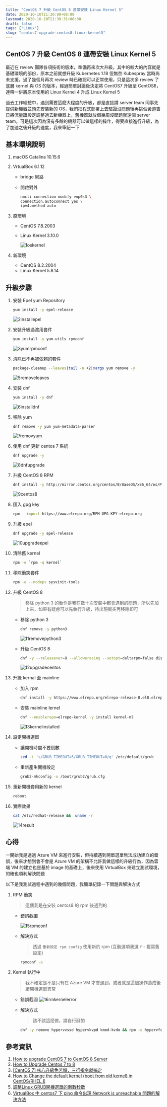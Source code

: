```yaml
---
title: "CentOS 7 升級 CentOS 8 連帶安裝 Linux Kernel 5"
date: 2020-10-10T21:30:00+08:00
lastmod: 2020-10-10T21:30:31+08:00
draft: false
tags: ["Linux"]
slug: "centos7-upgrade-centos8-linux-kernel5"
---
```


## CentOS 7 升級 CentOS 8 連帶安裝 Linux Kernel 5

最近在 review 團隊各項技術的版本，準備再來次大升級，其中的較大的內容就是基礎環境的部份，原本之前就想升級 Kubernetes 1.18 但無奈 Kubespray 當時尚未支援，過了幾個月再次 review 時已確認可以正常使用，只是這次多 review 了底層 kernel 與 OS 的版本，經過簡單討論後決定將 CentOS7 升級至 CentOS8，連帶一併將原本使用的 Linux Kernel 4 升成 Linux Kernel 5

過去工作經驗中，遇到需要這麼大程度的升級，都是直接請 server team 同事先提供新機器並預先安裝新的 OS，我們把程式部署上去驗證沒問題後再挑個黃道吉日將流量跟設定調整過去新機器上，舊機器就放個幾周沒問題就還個 server team，可是這次因為沒有多餘的機器可以做這樣的操作，得要直接進行升級，為了加速之後升級的速度，我來筆記一下

## 基本環境說明

1. macOS Catalina 10.15.6
2. VrtualBox 6.1.12

    - bridge 網路

    - 開啟對外

        ```bash
        nmcli connection modify enp0s3 \
        connection.autoconnect yes \
        ipv4.method auto
        ```

3. 原環境

    - CentOS 7.8.2003
    - Linux Kernel 3.10.0

        ![1oskernel](https://user-images.githubusercontent.com/3851540/95656343-67aaee80-0b40-11eb-9f55-df9819e957ca.png)

4. 新環境
    - CentOS 8.2.2004 
    - Linux Kernel 5.8.14

## 升級步驟

1. 安裝 Epel yum Repository

    ```bash
    yum install -y epel-release
    ```

    ![2installepel](https://user-images.githubusercontent.com/3851540/95656344-6974b200-0b40-11eb-962f-b684b8795198.png)

2. 安裝升級過渡用套件

    ```bash
    yum install -y yum-utils rpmconf
    ```

    ![3yumrpmconf](https://user-images.githubusercontent.com/3851540/95656346-6aa5df00-0b40-11eb-8dff-0405c5a7da5f.png)

3. 清除已不再被依賴的套件

    ```bash
    package-cleanup --leaves|tail -n +2|xargs yum remove -y
    ```

    ![5removeleaves](https://user-images.githubusercontent.com/3851540/95656348-6b3e7580-0b40-11eb-9d69-e914cd6deadf.png)

4. 安裝 dnf

    ```bash
    yum install -y dnf
    ```

    ![6installdnf](https://user-images.githubusercontent.com/3851540/95656349-6bd70c00-0b40-11eb-8877-3dd853299f08.png)

5. 移除 yum

    ```bash
    dnf remove -y yum yum-metadata-parser
    ```

    ![7removyum](https://user-images.githubusercontent.com/3851540/95656350-6bd70c00-0b40-11eb-9986-a1bfa18c63f6.png)

6. 使用 dnf 更新 centos 7 系統

    ```bash
    dnf upgrade -y
    ```

    ![8dnfupgrade](https://user-images.githubusercontent.com/3851540/95656351-6c6fa280-0b40-11eb-8436-35d1d52016f4.png)

7. 升級 CentOS 8 RPM

    ```bash
    dnf install -y http://mirror.centos.org/centos/8/BaseOS/x86_64/os/Packages/centos-repos-8.2-2.2004.0.1.el8.x86_64.rpm http://mirror.centos.org/centos/8/BaseOS/x86_64/os/Packages/centos-release-8.2-2.2004.0.1.el8.x86_64.rpm http://mirror.centos.org/centos/8/BaseOS/x86_64/os/Packages/centos-gpg-keys-8.2-2.2004.0.1.el8.noarch.rpm
    ```

    ![9centos8](https://user-images.githubusercontent.com/3851540/95656352-6d083900-0b40-11eb-8298-8effaa245d19.png)

8. 匯入 gpg key

    ```bash
    rpm --import https://www.elrepo.org/RPM-GPG-KEY-elrepo.org
    ```

9. 升級 epel

    ```bash
    dnf upgrade -y epel-release
    ```

    ![10upgradeepel](https://user-images.githubusercontent.com/3851540/95656353-6da0cf80-0b40-11eb-94da-0e43fa104a46.png)

10. 清除舊 kernel

    ```bash
    rpm -e `rpm -q kernel`
    ```

11. 移除衝突套件

    ```bash
    rpm -e --nodeps sysvinit-tools
    ```

12. 升級 CentOS 8

    > 移除 python 3 的動作是我在數十次安裝中都會遇到的問題，所以先加上來，如果有疑慮可以先執行升級，待出現衝突再移除即可

    - 移除 python 3 

        ```bash
        dnf remove -y python3
        ```

        ![11removepython3](https://user-images.githubusercontent.com/3851540/95656354-6da0cf80-0b40-11eb-9677-037f2f081dbe.png)

    - 升級 CentOS 8

        ```bash
        dnf -y --releasever=8 --allowerasing --setopt=deltarpm=false distro-sync
        ```

        ![12upgradecentos](https://user-images.githubusercontent.com/3851540/95656355-6e396600-0b40-11eb-9837-06f4a98674bd.png)

13. 升級 kernal 至 mainline

    - 加入  rpm

        ```bash
        dnf install -y https://www.elrepo.org/elrepo-release-8.el8.elrepo.noarch.rpm
        ```

    - 安裝 mainline lernel

        ```bash
        dnf --enablerepo=elrepo-kernel -y install kernel-ml
        ```

        ![13kernelinstalled](https://user-images.githubusercontent.com/3851540/95656356-6ed1fc80-0b40-11eb-80a6-7993052cffbc.png)

14. 設定開機選單

    - 讓開機時間不要倒數

        ```bash
        sed -i 's/GRUB_TIMEOUT=5/GRUB_TIMEOUT=0/g' /etc/default/grub
        ```

    - 重新產生開機設定

        ```bash
        grub2-mkconfig -o /boot/grub2/grub.cfg
        ```

15. 重新開機套用新的 kernel

    ```bash
    reboot
    ```

16. 實際效果

    ```bash
    cat /etc/redhat-release &&  uname -r
    ```

    ![14result](https://user-images.githubusercontent.com/3851540/95656357-6f6a9300-0b40-11eb-9480-3a3184b2ae5d.png)

## 心得

一開始我是透過 Azure VM 來進行安裝，但持續遇到開單選單無法成功建立的錯誤，後來才想到會不會是 Azure VM 的架構不允許我做這樣的升級行為，因為雲端 VM 的建立也是基於 image 的基礎上，後來使用 VirtualBox 來建立測試環境，的確也順利解決問題

以下是我測試過程中遇到的幾個問題，我簡單紀錄一下問題與解決方式

1. RPM 衝突

    > 這個我是在安裝 centos8 的 rpm 後遇到的

    - 錯誤截圖

        ![15rpmconf](https://user-images.githubusercontent.com/3851540/95656359-70032980-0b40-11eb-98b6-fbb5cb8304ac.png)

    - 解決方式

        > 透過 `重新設定 rpm config` 使用新的 rpm (互動選項我選 `Y` - 複寫舊設定)

        ```bash
        rpmconf -a
        ```

2. Kernel 執行中

    > 我不確定是不是只有在 Azure VM 才會遇到，或者就是這個操作造成後續開機選單異常

    - 錯誤截圖
        ![16rmkernelerror](https://user-images.githubusercontent.com/3851540/95656360-709bc000-0b40-11eb-93e3-bf219de4817c.png)
    - 解決方式

        > 該不該這麼做，請自行斟酌

        ```bash
        dnf -y remove hypervvssd hypervkvpd kmod-kvdo && rpm -e hypervfcopyd
        ```

## 參考資訊

1. [How to upgrade CentOS 7 to CentOS 8 Server](https://www.centlinux.com/2020/01/how-to-upgrade-centos-7-to-8-server.html)
2. [How to Upgrade Centos 7 to 8](https://www.howtoforge.com/how-to-upgrade-centos-7-core-to-8/)
3. [[CentOS 7] 核心升級免苦惱，三行指令就搞定](http://blog.itist.tw/2016/03/how-to-upgrade-newest-kernel-on-centos-7.html)
4. [How to Change the default kernel (boot from old kernel) in CentOS/RHEL 8](https://www.thegeekdiary.com/how-to-change-the-default-kernel-boot-from-old-kernel-in-centos-rhel-8/)
5. [調整Linux GRUB開機選單的倒數秒數](http://slashview.com/archive2019/20190524.html)
6. [VirtualBox 中 centos7 下 ping 命令出現 Network is unreachable 問題的解決方法](https://codertw.com/%E7%A8%8B%E5%BC%8F%E8%AA%9E%E8%A8%80/481447/)
